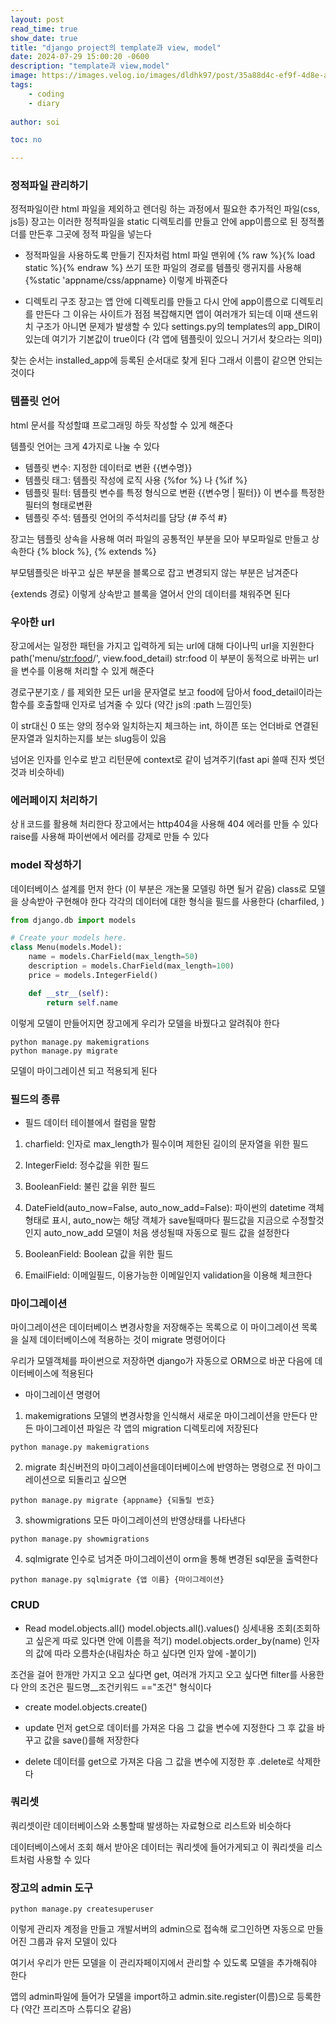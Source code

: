 ```yaml
---
layout: post
read_time: true
show_date: true
title: "django project의 template과 view, model"
date: 2024-07-29 15:00:20 -0600
description: "template과 view,model"
image: https://images.velog.io/images/dldhk97/post/35a88d4c-ef9f-4d8e-a361-c6d53e4e2162/django-logo-negative.png
tags: 
    - coding
    - diary
   
author: soi

toc: no

---
```


### 정적파일 관리하기 
정적파일이란 html 파일을 제외하고 렌더링 하는 과정에서 필요한 추가적인 파일(css, js등)
장고는 이러한 정적파일을 static 디렉토리를 만들고 안에 app이름으로 된 정적폴더를 만든후 그곳에 정적 파일을 넣는다 

- 정적파일을 사용하도록 만들기 
진자처럼 html 파일 맨위에 {% raw %}{% load static %}{% endraw %} 쓰기 
또한 파일의 경로를 템플릿 랭귀지를 사용해 {%static 'appname/css/appname} 이렇게 바꿔준다 

- 디렉토리 구조
장고는 앱 안에 디렉토리를 만들고 다시 안에 app이름으로 디렉토리를 만든다 
그 이유는 사이트가 점점 복잡해지면 앱이 여러개가 되는데 이때 샌드위치 구조가 아니면 문제가 발생할 수 있다 
settings.py의 templates의 app_DIR이 있는데 여기가 기본값이 true이다 (각 앱에 템플릿이 있으니 거기서 찾으라는 의미)

찾는 순서는 installed_app에 등록된 순서대로 찾게 된다 그래서 이름이 같으면 안되는 것이다 

### 템플릿 언어 
html 문서를 작성할떄 프로그래밍 하듯 작성할 수 있게 해준다 

템플릿 언어는 크게 4가지로 나눌 수 있다 
- 템플릿 변수: 지정한 데이터로 변환 {{변수명}}
- 템플릿 태그: 템플릿 작성에 로직 사용 {%for %} 나 {%if %}
- 템플릿 필터: 템플릿 변수를 특정 형식으로 변환 {{변수명 | 필터}} 이 변수를 특정한 필터의 형태로변환
- 템플릿 주석: 템플릿 언어의 주석처리를 담당 {# 주석 #}

장고는 템플릿 상속을 사용해 여러 파일의 공통적인 부분을 모아 부모파일로 만들고 상속한다 
{% block %}, {% extends %}

부모템플릿은 바꾸고 싶은 부분을 블록으로 잡고 변경되지 않는 부분은 남겨준다 

{extends 경로}
이렇게 상속받고 블록을 열어서 안의 데이터를 채워주면 된다 

### 우아한 url
장고에서는 일정한 패턴을 가지고 입력하게 되는 url에 대해 다이나믹 url을 지원한다 
path('menu/<str:food>/', view.food_detail)
str:food 이 부분이 동적으로 바뀌는 url을 변수를 이용해 처리할 수 있게 해준다 

경로구분기호 / 를 제외한 모든 url을 문자열로 보고 food에 담아서 food_detail이라는 함수를 호출할때 인자로 넘겨줄 수 있다 (약간 js의 :path 느낌인듯)

이 str대신 0 또는 양의 정수와 일치하는지 체크하는 int, 하이픈 또는 언더바로 연결된 문자열과 일치하는지를 보는 slug등이 있음

넘어온 인자를 인수로 받고 리턴문에 context로 같이 넘겨주기(fast api 쓸때 진자 썻던것과 비슷하네)

### 에러페이지 처리하기
상ㅐ코드를 활용해 처리한다 
장고에서는 http404을 사용해 404 에러를 만들 수 있다 
raise를 사용해 파이썬에서 에러를 강제로 만들 수 있다 

### model 작성하기 
데이터베이스 설계를 먼저 한다 (이 부분은 개논물 모델링 하면 될거 같음)
class로 모델을 상속받아 구현해야 한다
각각의 데이터에 대한 형식을 필드를 사용한다 (charfiled, )
```python
from django.db import models

# Create your models here.
class Menu(models.Model):
    name = models.CharField(max_length=50)
    description = models.CharField(max_length=100)
    price = models.IntegerField()

    def __str__(self):
        return self.name

```
이렇게 모델이 만들어지면 장고에게 우리가 모델을 바꿨다고 알려줘야 한다 
```
python manage.py makemigrations 
python manage.py migrate
```
모델이 마이그레이션 되고 적용되게 된다

### 필드의 종류
- 필드 
데이터 테이블에서 컬럼을 말함

1. charfield: 인자로 max_length가 필수이며 제한된 길이의 문자열을 위한 필드

2. IntegerField: 정수값을 위한 필드 

3. BooleanField: 불린 값을 위한 필드 

4.  DateField(auto_now=False, auto_now_add=False): 파이썬의 datetime 객체 형태로 표시, auto_now는 해당 객체가 save될때마다 필드값을 지금으로 수정할것인지
auto_now_add 모델이 처음 생성될때 자동으로 필드 값을 설정한다 

5. BooleanField: Boolean 값을 위한 필드

6. EmailField: 이메일필드, 이용가능한 이메일인지 validation을 이용해 체크한다

### 마이그레이션
마이그레이션은 데이터베이스 변경사항을 저장해주는 목록으로 이 마이그레이션 목록을 실제 데이터베이스에 적용하는 것이 migrate 명령어이다 

우리가 모델객체를 파이썬으로 저장하면 django가 자동으로 ORM으로 바꾼 다음에 데이터베이스에 적용된다 

- 마이그레이션 명령어 

1. makemigrations
모델의 변경사항을 인식해서 새로운 마이그레이션을 만든다 만든 마이그레이션 파일은 각 앱의 migration 디렉토리에 저장된다 

```shell
python manage.py makemigrations
```

2. migrate
최신버전의 마이그레이션을데이터베이스에 반영하는 명령으로 전 마이그레이션으로 되돌리고 싶으면 
```shell
python manage.py migrate {appname} {되돌릴 번호}
```

3. showmigrations
모든 마이그레이션의 반영상태를 나타낸다 
```
python manage.py showmigrations

```

4. sqlmigrate
인수로 넘겨준 마이그레이션이 orm을 통해 변경된 sql문을 출력한다 
```shell
python manage.py sqlmigrate {앱 이름} {마이그레이션}
```

### CRUD
- Read
model.objects.all()
model.objects.all().values() 싱세내용 조회(조회하고 싶은게 따로 있다면 안에 이름을 적기)
model.objects.order_by(name) 인자의 값에 따라 오름차순(내림차순 하고 싶다면 인자 앞에 -붙이기)

조건을 걸어 한개만 가지고 오고 싶다면 get, 여러개 가지고 오고 싶다면 filter를 사용한다 
안의 조건은 필드명__조건키워드 =="조건" 형식이다 
- create
model.objects.create()

- update
먼저 get으로 데이터를 가져온 다음 그 값을 변수에 지정한다 그 후 값을 바꾸고 값을 save()를해 저장한다 

- delete
데이터를 get으로 가져온 다음 그 값을 변수에 지정한 후 .delete로 삭제한다 


### 쿼리셋
쿼리셋이란 데이터베이스와 소통할때 발생하는 자료형으로 리스트와 비슷하다 

데이터베이스에서 조회 해서 받아온 데이터는 쿼리셋에 들어가게되고 이 쿼리셋을 리스트처럼 사용할 수 있다

### 장고의 admin 도구
```
python manage.py createsuperuser
```
이렇게 관리자 계정을 만들고 개발서버의 admin으로 접속해 로그인하면 자동으로 만들어진 그룹과 유저 모델이 있다 

여기서 우리가 만든 모델을 이 관리자페이지에서 관리할 수 있도록 모델을 추가해줘야 한다

앱의 admin파일에 들어가 모델을 import하고 admin.site.register(이름)으로 등록한다 
(약간 프리즈마 스튜디오 같음)
